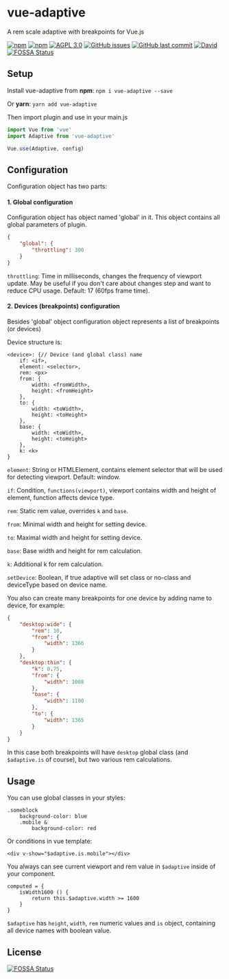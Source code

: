 # vue-adaptive

A rem scale adaptive with breakpoints for Vue.js

[![npm](https://img.shields.io/npm/v/vue-adaptive.svg?style=for-the-badge)](https://www.npmjs.com/package/vue-adaptive)
[![npm](https://img.shields.io/npm/dt/vue-adaptive.svg?style=for-the-badge)](https://www.npmjs.com/package/vue-adaptive)
[![AGPL 3.0](https://img.shields.io/npm/l/vue-adaptive.svg?style=for-the-badge)](https://www.gnu.org/licenses/agpl-3.0.en.html)
[![GitHub issues](https://img.shields.io/github/issues/zmey3301/vue-adaptive.svg?style=for-the-badge)](https://github.com/zmey3301/vue-adaptive/issues)
[![GitHub last commit](https://img.shields.io/github/last-commit/zmey3301/vue-adaptive.svg?style=for-the-badge)](https://github.com/zmey3301/vue-adaptive/commits/master)
[![David](https://img.shields.io/david/dev/zmey3301/vue-adaptive.svg?style=for-the-badge)](https://david-dm.org/zmey3301/vue-adaptive?type=dev)
[![FOSSA Status](https://app.fossa.io/api/projects/git%2Bgithub.com%2Fzmey3301%2Fvue-adaptive.svg?type=shield)](https://app.fossa.io/projects/git%2Bgithub.com%2Fzmey3301%2Fvue-adaptive?ref=badge_shield)

## Setup

Install vue-adaptive from **npm**: `npm i vue-adaptive --save`

Or **yarn**: `yarn add vue-adaptive`

Then import plugin and use in your main.js

```javascript
import Vue from 'vue'
import Adaptive from 'vue-adaptive'

Vue.use(Adaptive, config)
```
## Configuration
Configuration object has two parts:
#### 1. Global configuration
Configuration object has object named 'global' in it. This object contains all global parameters of plugin.
```json
{
    "global": {
        "throttling": 300
    }
}
```
`throttling`: Time in milliseconds, changes the frequency of viewport update. May be useful if you don't care about changes step and want to reduce CPU usage. Default: 17 (60fps frame time).
#### 2. Devices (breakpoints) configuration
Besides 'global' object configuration object represents a list of breakpoints (or devices)

Device structure is:
```
<device>: {// Device (and global class) name
    if: <if>,
	element: <selector>,
	rem: <px>
	from: {
		width: <fromWidth>,
		height: <fromHeight>
	},
	to: {
		width: <toWidth>,
		height: <toHeight>
	},
	base: {
		width: <toWidth>,
		height: <toHeight>
	},
	k: <k>
}
```

`element`: String or HTMLElement, contains element selector that will be used for detecting viewport. Default: window.

`if`: Condition, `functions(viewport)`, viewport contains width and height of element, function affects device type.

`rem`: Static rem value, overrides `k` and `base`.

`from`: Minimal width and height for setting device.

`to`: Maximal width and height for setting device.

`base`: Base width and height for rem calculation.

`k`: Additional k for rem calculation.

`setDevice`: Boolean, if true adaptive will set class or no-class and deviceType based on device name.

You also can create many breakpoints for one device by adding name to device, for example:
```json
{
    "desktop:wide": {
        "rem": 10,
        "from": {
            "width": 1366
        }
    },
    "desktop:thin": {
        "k": 0.75,
        "from": {
            "width": 1008
        },
        "base": {
            "width": 1100
        },
        "to": {
            "width": 1365
        }
    }
}
```
In this case both breakpoints will have `desktop` global class (and `$adaptive.is` of course), but two various rem calculations.
## Usage
You can use global classes in your styles:
```stylus
.someblock
    background-color: blue
    .mobile &
        background-color: red
```
Or conditions in vue template:
```vue
<div v-show="$adaptive.is.mobile"></div>
```
You always can see current viewport and rem value in `$adaptive` inside of your component.
```vuejs
computed = {
	isWidth1600 () {
		return this.$adaptive.width >= 1600
	}
}
```
`$adaptive` has `height`, `width`, `rem` numeric values and `is` object, containing all device names with boolean value.


## License
[![FOSSA Status](https://app.fossa.io/api/projects/git%2Bgithub.com%2Fzmey3301%2Fvue-adaptive.svg?type=large)](https://app.fossa.io/projects/git%2Bgithub.com%2Fzmey3301%2Fvue-adaptive?ref=badge_large)